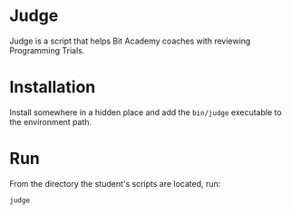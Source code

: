 # Judge

Judge is a script that helps Bit Academy coaches with reviewing Programming Trials.

# Installation

Install somewhere in a hidden place and add the `bin/judge` executable to the environment path.

# Run

From the directory the student's scripts are located, run:

```
judge
```
